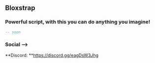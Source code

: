 ## Bloxstrap
### Powerful script, with this you can do anything you imagine!

```lua
-- soon
```

### Social -->
**Discord: **https://discord.gg/eagDsW3Jhg
